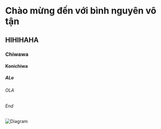 # Chào mừng đến với bình nguyên vô tận
## HIHIHAHA
### Chiwawa
#### Konichiwa
##### ALo
###### OLA
###### End
![Diagram](http://www.plantuml.com/plantuml/png/encoded-diagram-text)
